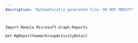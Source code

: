 ```yaml
---
description: "Automatically generated file. DO NOT MODIFY"
---
```


```powershellv2

Import-Module Microsoft.Graph.Reports

Get-MgReportYammerGroupActivityDetail

```